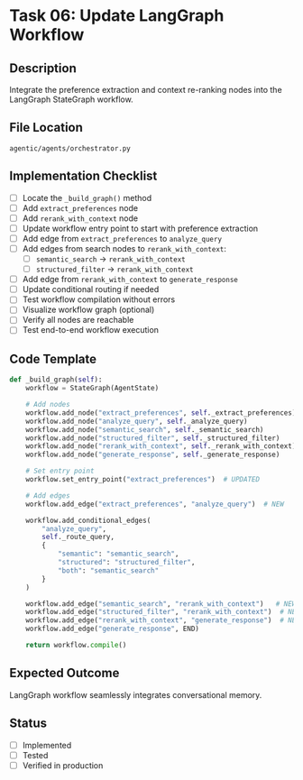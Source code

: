 # Task 06: Update LangGraph Workflow

## Description
Integrate the preference extraction and context re-ranking nodes into the LangGraph StateGraph workflow.

## File Location
`agentic/agents/orchestrator.py`

## Implementation Checklist

- [ ] Locate the `_build_graph()` method
- [ ] Add `extract_preferences` node
- [ ] Add `rerank_with_context` node
- [ ] Update workflow entry point to start with preference extraction
- [ ] Add edge from `extract_preferences` to `analyze_query`
- [ ] Add edges from search nodes to `rerank_with_context`:
  - [ ] `semantic_search` → `rerank_with_context`
  - [ ] `structured_filter` → `rerank_with_context`
- [ ] Add edge from `rerank_with_context` to `generate_response`
- [ ] Update conditional routing if needed
- [ ] Test workflow compilation without errors
- [ ] Visualize workflow graph (optional)
- [ ] Verify all nodes are reachable
- [ ] Test end-to-end workflow execution

## Code Template
```python
def _build_graph(self):
    workflow = StateGraph(AgentState)

    # Add nodes
    workflow.add_node("extract_preferences", self._extract_preferences)
    workflow.add_node("analyze_query", self._analyze_query)
    workflow.add_node("semantic_search", self._semantic_search)
    workflow.add_node("structured_filter", self._structured_filter)
    workflow.add_node("rerank_with_context", self._rerank_with_context)  # NEW
    workflow.add_node("generate_response", self._generate_response)

    # Set entry point
    workflow.set_entry_point("extract_preferences")  # UPDATED

    # Add edges
    workflow.add_edge("extract_preferences", "analyze_query")  # NEW

    workflow.add_conditional_edges(
        "analyze_query",
        self._route_query,
        {
            "semantic": "semantic_search",
            "structured": "structured_filter",
            "both": "semantic_search"
        }
    )

    workflow.add_edge("semantic_search", "rerank_with_context")   # NEW
    workflow.add_edge("structured_filter", "rerank_with_context")  # NEW
    workflow.add_edge("rerank_with_context", "generate_response")  # NEW
    workflow.add_edge("generate_response", END)

    return workflow.compile()
```

## Expected Outcome
LangGraph workflow seamlessly integrates conversational memory.

## Status
- [ ] Implemented
- [ ] Tested
- [ ] Verified in production
